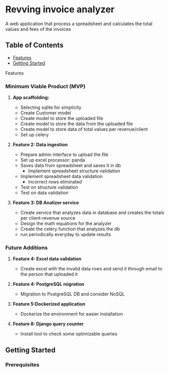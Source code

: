 # Revving invoice analyzer
A web application that process a spreadsheet and calculates the total values and fees of the invoices 

## Table of Contents

- [Features](#features)
- [Getting Started](#getting-started)


Features

### Minimum Viable Product (MVP)

1. **App scaffolding:**
   - Selecting sqlite for simplicity
   - Create Customer model
   - Create model to store the uploaded file
   - Create model to store the data from the uploaded file
   - Create model to store data of total values per revenue/client
   - Set up celery


2. **Feature 2: Data ingestion**
   - Prepare admin interface to upload the file
   - Set up excel processor: panda
   - Saves data from spreadsheet and saves it in db
      - Implement spreadsheet structure validation
   - Implement spreadsheet data validation
      - Incorrect rows eliminated
   - Test on structure validation
   - Test on data validation

3. **Feature 3: DB Analizer service**
   - Create service that analyzes data in database and creates the totals per client-revenue source
   - Design the math equations for the analyzer
   - Create the celery function that analyzes the db
   - run periodically everyday to update results


### Future Additions

1. **Feature 4: Excel data validation**
   - Create excel with the invalid data rows and send it through email to the person that uploaded it

2. **Feature 4: PostgreSQL migration**
   - Migration to PostgreSQL DB and consider NoSQL

3. **Feature 5:Dockerized application**
   - Dockerize the environment for easier installation

5. **Feature 8: Django query counter**
   - Install tool to check some optimizable queries


## Getting Started



### Prerequisites



